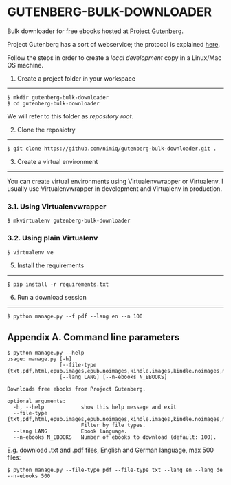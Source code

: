 GUTENBERG-BULK-DOWNLOADER
=========================

Bulk downloader for free ebooks hosted at [Project Gutenberg](http://www.gutenberg.org/).

Project Gutenberg has a sort of webservice; the protocol is explained [here](http://www.gutenberg.org/wiki/Gutenberg:Information_About_Robot_Access_to_our_Pages).

Follow the steps in order to create a *local development* copy in a Linux/Mac OS machine.

1. Create a project folder in your workspace
--------------------------------------------
    $ mkdir gutenberg-bulk-downloader
    $ cd gutenberg-bulk-downloader
We will refer to this folder as *repository root*.

2. Clone the reposiotry
-----------------------
    $ git clone https://github.com/nimiq/gutenberg-bulk-downloader.git .

3. Create a virtual environment
-------------------------------
You can create virtual environments using Virtualenvwrapper or Virtualenv.
I usually use Virtualenvwrapper in development and Virtualenv in production.

### 3.1. Using Virtualenvwrapper
    $ mkvirtualenv gutenberg-bulk-downloader

### 3.2. Using plain Virtualenv
    $ virtualenv ve

5. Install the requirements
---------------------------
    $ pip install -r requirements.txt

6. Run a download session
-------------------------
    $ python manage.py --f pdf --lang en --n 100

Appendix A. Command line parameters
-----------------------------------
    $ python manage.py --help
    usage: manage.py [-h]
                     [--file-type {txt,pdf,html,epub.images,epub.noimages,kindle.images,kindle.noimages,mp3}]
                     [--lang LANG] [--n-ebooks N_EBOOKS]

    Downloads free ebooks from Project Gutenberg.

    optional arguments:
      -h, --help            show this help message and exit
      --file-type {txt,pdf,html,epub.images,epub.noimages,kindle.images,kindle.noimages,mp3}
                            Filter by file types.
      --lang LANG           Ebook language.
      --n-ebooks N_EBOOKS   Number of ebooks to download (default: 100).

E.g. download .txt and .pdf files, English and German language, max 500 files:

    $ python manage.py --file-type pdf --file-type txt --lang en --lang de --n-ebooks 500
